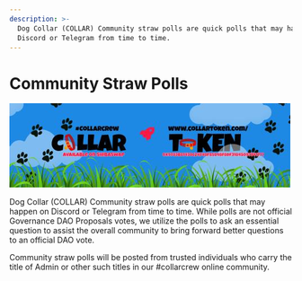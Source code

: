 ```yaml
---
description: >-
  Dog Collar (COLLAR) Community straw polls are quick polls that may happen on
  Discord or Telegram from time to time.
---
```


# Community Straw Polls

![](../../.gitbook/assets/reddit_profile_banner_template_8.jpg)

Dog Collar \(COLLAR\) Community straw polls are quick polls that may happen on Discord or Telegram from time to time.  While polls are not official Governance DAO Proposals votes, we utilize the polls to ask an essential question to assist the overall community to bring forward better questions to an official DAO vote.

Community straw polls will be posted from trusted individuals who carry the title of Admin or other such titles in our \#collarcrew online community.


